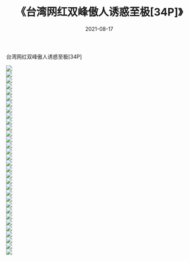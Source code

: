 ﻿---
layout: post
title:  《台湾网红双峰傲人诱惑至极[34P]》
date:   2021-08-17
img: http://img.660000.xyz/Sharelink/性感/2021/台湾网红双峰傲人诱惑至极[34P]/000.jpg
categories: [美女, 清纯, 唯美]
---

台湾网红双峰傲人诱惑至极[34P]

  ![](http://img.660000.xyz/Sharelink/性感/2021/台湾网红双峰傲人诱惑至极[34P]/001.jpg) <br> ![](http://img.660000.xyz/Sharelink/性感/2021/台湾网红双峰傲人诱惑至极[34P]/002.jpg) <br> ![](http://img.660000.xyz/Sharelink/性感/2021/台湾网红双峰傲人诱惑至极[34P]/003.jpg) <br> ![](http://img.660000.xyz/Sharelink/性感/2021/台湾网红双峰傲人诱惑至极[34P]/004.jpg) <br> ![](http://img.660000.xyz/Sharelink/性感/2021/台湾网红双峰傲人诱惑至极[34P]/005.jpg) <br> ![](http://img.660000.xyz/Sharelink/性感/2021/台湾网红双峰傲人诱惑至极[34P]/006.jpg) <br> ![](http://img.660000.xyz/Sharelink/性感/2021/台湾网红双峰傲人诱惑至极[34P]/007.jpg) <br> ![](http://img.660000.xyz/Sharelink/性感/2021/台湾网红双峰傲人诱惑至极[34P]/008.jpg) <br> ![](http://img.660000.xyz/Sharelink/性感/2021/台湾网红双峰傲人诱惑至极[34P]/009.jpg) <br> ![](http://img.660000.xyz/Sharelink/性感/2021/台湾网红双峰傲人诱惑至极[34P]/010.jpg) <br> ![](http://img.660000.xyz/Sharelink/性感/2021/台湾网红双峰傲人诱惑至极[34P]/011.jpg) <br> ![](http://img.660000.xyz/Sharelink/性感/2021/台湾网红双峰傲人诱惑至极[34P]/012.jpg) <br> ![](http://img.660000.xyz/Sharelink/性感/2021/台湾网红双峰傲人诱惑至极[34P]/013.jpg) <br> ![](http://img.660000.xyz/Sharelink/性感/2021/台湾网红双峰傲人诱惑至极[34P]/014.jpg) <br> ![](http://img.660000.xyz/Sharelink/性感/2021/台湾网红双峰傲人诱惑至极[34P]/015.jpg) <br> ![](http://img.660000.xyz/Sharelink/性感/2021/台湾网红双峰傲人诱惑至极[34P]/016.jpg) <br> ![](http://img.660000.xyz/Sharelink/性感/2021/台湾网红双峰傲人诱惑至极[34P]/017.jpg) <br> ![](http://img.660000.xyz/Sharelink/性感/2021/台湾网红双峰傲人诱惑至极[34P]/018.jpg) <br> ![](http://img.660000.xyz/Sharelink/性感/2021/台湾网红双峰傲人诱惑至极[34P]/019.jpg) <br> ![](http://img.660000.xyz/Sharelink/性感/2021/台湾网红双峰傲人诱惑至极[34P]/020.jpg) <br> ![](http://img.660000.xyz/Sharelink/性感/2021/台湾网红双峰傲人诱惑至极[34P]/021.jpg) <br> ![](http://img.660000.xyz/Sharelink/性感/2021/台湾网红双峰傲人诱惑至极[34P]/022.jpg) <br> ![](http://img.660000.xyz/Sharelink/性感/2021/台湾网红双峰傲人诱惑至极[34P]/023.jpg) <br> ![](http://img.660000.xyz/Sharelink/性感/2021/台湾网红双峰傲人诱惑至极[34P]/024.jpg) <br> ![](http://img.660000.xyz/Sharelink/性感/2021/台湾网红双峰傲人诱惑至极[34P]/025.jpg) <br> ![](http://img.660000.xyz/Sharelink/性感/2021/台湾网红双峰傲人诱惑至极[34P]/026.jpg) <br> ![](http://img.660000.xyz/Sharelink/性感/2021/台湾网红双峰傲人诱惑至极[34P]/027.jpg) <br> ![](http://img.660000.xyz/Sharelink/性感/2021/台湾网红双峰傲人诱惑至极[34P]/028.jpg) <br> ![](http://img.660000.xyz/Sharelink/性感/2021/台湾网红双峰傲人诱惑至极[34P]/029.jpg) <br> ![](http://img.660000.xyz/Sharelink/性感/2021/台湾网红双峰傲人诱惑至极[34P]/030.jpg) <br> ![](http://img.660000.xyz/Sharelink/性感/2021/台湾网红双峰傲人诱惑至极[34P]/031.jpg) <br> ![](http://img.660000.xyz/Sharelink/性感/2021/台湾网红双峰傲人诱惑至极[34P]/032.jpg) <br>